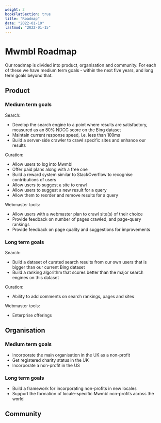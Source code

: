 ```yaml
---
weight: 3
bookFlatSection: true
title: "Roadmap"
date: "2022-01-10"
lastmod: "2022-01-15"
---
```


# Mwmbl Roadmap

Our roadmap is divided into product, organisation and community. For each of these we have medium term goals - 
within the next five years, and long term goals beyond that.

## Product

### Medium term goals

Search:
- Develop the search engine to a point where results are satisfactory, measured as an 80% NDCG score on the Bing dataset
- Maintain current response speed, i.e. less than 100ms
- Build a server-side crawler to crawl specific sites and enhance our results

Curation:
- Allow users to log into Mwmbl
- Offer paid plans along with a free one
- Build a reward system similar to StackOverflow to recognise contributions of users
- Allow users to suggest a site to crawl
- Allow users to suggest a new result for a query
- Allow them to reorder and remove results for a query

Webmaster tools:
- Allow users with a webmaster plan to crawl site(s) of their choice
- Provide feedback on number of pages crawled, and page-query rankings
- Provide feedback on page quality and suggestions for improvements

### Long term goals

Search:
- Build a dataset of curated search results from our own users that is bigger than our current Bing dataset
- Build a ranking algorithm that scores better than the major search engines on this dataset

Curation:
- Ability to add comments on search rankings, pages and sites

Webmaster tools:
- Enterprise offerings

## Organisation

### Medium term goals

- Incorporate the main organisation in the UK as a non-profit
- Get registered charity status in the UK
- Incorporate a non-profit in the US

### Long term goals

- Build a framework for incorporating non-profits in new locales
- Support the formation of locale-specific Mwmbl non-profits across the world

## Community

